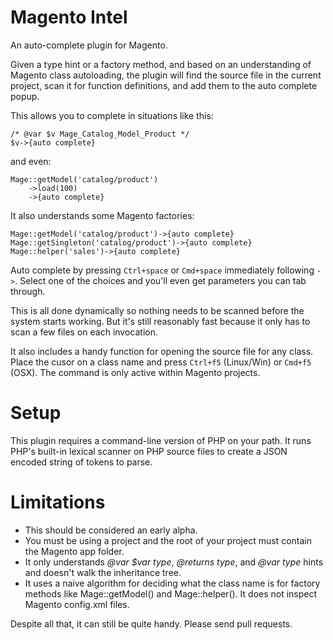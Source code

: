 # Magento Intel

An auto-complete plugin for Magento.

Given a type hint or a factory method, and based on an understanding of Magento class autoloading, the plugin will find the source file in the current project, scan it for function definitions, and add them to the auto complete popup.

This allows you to complete in situations like this:

    /* @var $v Mage_Catalog_Model_Product */
    $v->{auto complete}

and even:

    Mage::getModel('catalog/product')
        ->load(100)
        ->{auto complete}

It also understands some Magento factories:

    Mage::getModel('catalog/product')->{auto complete}
    Mage::getSingleton('catalog/product')->{auto complete}
    Mage::helper('sales')->{auto complete}


Auto complete by pressing `Ctrl+space` or `Cmd+space` immediately following `->`. Select one of the choices and you'll even get parameters you can tab through.

This is all done dynamically so nothing needs to be scanned before the system starts working. But it's still reasonably fast because it only has to scan a few files on each invocation.

It also includes a handy function for opening the source file for any class.
Place the cusor on a class name and press `Ctrl+f5` (Linux/Win) or `Cmd+f5` (OSX). The command is only active within Magento projects.

# Setup

This plugin requires a command-line version of PHP on your path. It runs PHP's built-in lexical scanner on PHP source files to create a JSON encoded string of tokens to parse.

# Limitations

- This should be considered an early alpha.
- You must be using a project and the root of your project must contain the Magento app folder.
- It only understands _@var $var type_, _@returns type_, and _@var type_ hints and doesn't walk the inheritance tree.
- It uses a naive algorithm for deciding what the class name is for factory methods like Mage::getModel() and Mage::helper(). It does not inspect Magento config.xml files.

Despite all that, it can still be quite handy. Please send pull requests.
